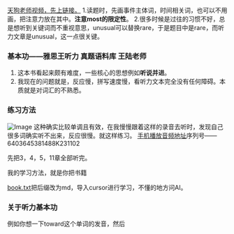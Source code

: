 [天狗老师视频，先上链接。](https://www.bilibili.com/video/BV1jx411M7j9/?spm_id_from=333.999.0.0&vd_source=1c449581235a441ee272415677771478)
1.读题时，先画事件主体词，时间相关词，也可以不用画，把注意力放在其中。**注意most的限定性**。
2.很多时候是过往的习惯不好，总是想听到关键词而不重视意思，unusual可以替换rare，于是题目中是rare，而听力文章是unusual，这一点很关键。

### 基本功——雅思王听力 真题语料库 王陆老师

1. 这本书看起来颇有难度，一些核心的思想例如**听说并进**。
2. 我现在的问题就是，反应慢，拼写速度慢，看听力文本完全没有任何障碍。本质就是对词汇的不熟悉。

### 练习方法

![Image](https://github.com/user-attachments/assets/ffcd16ed-ff7f-437b-9300-c624976fd2fc)
这种确实比较单调且有效，在我慢慢跟着这样的录音去听时，发现自己很多词确实听不出来，反应很慢。就这样练习。
[手机播放音频地址](http://sn.1kao.com.cn/)序列号——6403645381488K231102

先把3，4，5，11章全部听完。

我的学习方法，就是你把书籍

[book.txt](https://github.com/user-attachments/files/18858498/book.txt)把后缀改为md，导入cursor进行学习，不懂的地方问AI。

### 关于听力基本功
例如你想一下toward这个单词的发音，然后